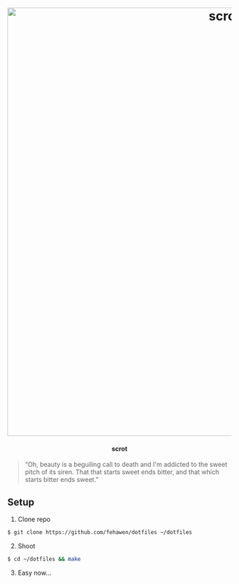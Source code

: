 <h1 align="center">
	<a href="https://github.com/fehawen/dotfiles">
		<img alt="scrot" src="https://user-images.githubusercontent.com/36552788/80374510-0a272c00-8897-11ea-8e87-ef8753a8bf9e.png" width="960">
	</a>
	<br>
</h1>

<h4 align="center">
scrot
</h4>

> “Oh, beauty is a beguiling call to death and I'm addicted to the sweet pitch of its siren. That that starts sweet ends bitter, and that which starts bitter ends sweet.”

## Setup

1. Clone repo

```bash
$ git clone https://github.com/fehawen/dotfiles ~/dotfiles
```

2. Shoot

```bash
$ cd ~/dotfiles && make
```

3. Easy now...
